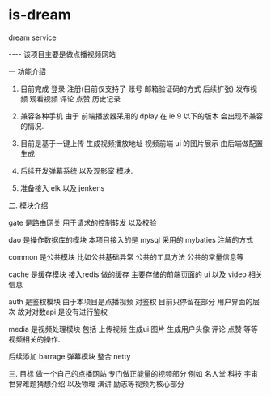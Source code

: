 # is-dream
dream service 

---- 该项目主要是做点播视频网站 

一 功能介绍

1. 目前完成 登录 注册(目前仅支持了 账号 邮箱验证码的方式 后续扩张) 发布视频 观看视频 评论 点赞 历史记录

2. 兼容各种手机 由于 前端播放器采用的 dplay 在 ie 9 以下的版本 会出现不兼容的情况.

3. 目前是基于一键上传 生成视频播放地址 视频前端 ui 的图片展示 由后端做配置生成

4. 后续开发弹幕系统 以及观影室 模块.

5. 准备接入 elk  以及 jenkens 

二. 模块介绍

gate 是路由网关 用于请求的控制转发 以及校验

dao  是操作数据库的模块 本项目接入的是 mysql 采用的 mybaties 注解的方式

common 是公共模块 比如公共基础异常 公共的工具方法 公共的常量信息等

cache  是缓存模块 接入redis 做的缓存 主要存储的前端页面的 ui 以及 video 相关信息

auth   是鉴权模块 由于本项目是点播视频 对鉴权 目前只停留在部分 用户界面的层次 故对对数api 是没有进行鉴权

media  是视频处理模块 包括 上传视频 生成ui 图片 生成用户头像 评论 点赞 等等视频相关的操作.

后续添加 barrage 弹幕模块 整合 netty 

三. 目标 做一个自己的点播网站 专门做正能量的视频部分 例如 名人堂 科技 宇宙  世界难题猜想介绍 以及物理 演讲 励志等视频为核心部分 



